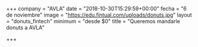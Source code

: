 +++
company = "AVLA"
date = "2018-10-30T15:29:59+00:00"
fecha = "6 de noviembre"
image = "https://edu.fintual.com/uploads/donuts.jpg"
layout = "donuts_fintech"
minimum = "desde $0"
title = "Queremos mandarle donuts a AVLA"

+++
